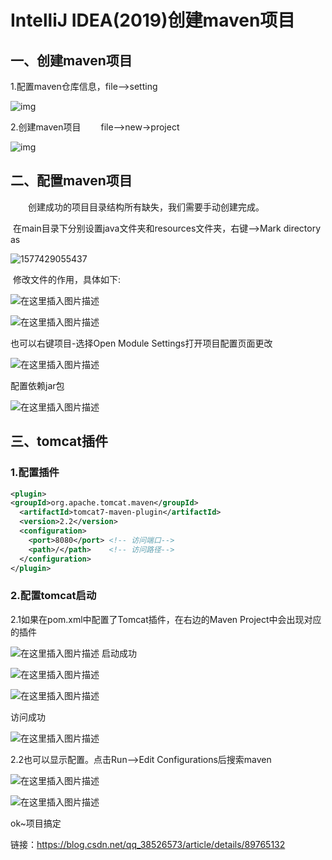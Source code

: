 # IntelliJ IDEA(2019)创建maven项目

## 一、创建maven项目

1.配置maven仓库信息，file–>setting

![img](C:\Users\lenovo\Desktop\笔记\Maven\assets\201905022113362.png)

2.创建maven项目
  file–>new->project

![img](C:\Users\lenovo\Desktop\笔记\Maven\assets\20190502211916597.png)

## 二、配置maven项目

  创建成功的项目目录结构所有缺失，我们需要手动创建完成。

​		在main目录下分别设置java文件夹和resources文件夹，右键-->Mark directory as

![1577429055437](C:\Users\lenovo\Desktop\笔记\Maven\assets\1577429055437.png)

​		修改文件的作用，具体如下:

![在这里插入图片描述](C:\Users\lenovo\Desktop\笔记\Maven\assets\20190502213545587.png)

![在这里插入图片描述](C:\Users\lenovo\Desktop\笔记\Maven\assets\20190502213734783.png)

也可以右键项目-选择Open Module Settings打开项目配置页面更改

![在这里插入图片描述](C:\Users\lenovo\Desktop\笔记\Maven\assets\20190502214050651.png)

配置依赖jar包

![在这里插入图片描述](C:\Users\lenovo\Desktop\笔记\Maven\assets\20190502214140593.png)

## 三、tomcat插件

### 1.配置插件

```xml
<plugin>
<groupId>org.apache.tomcat.maven</groupId>
  <artifactId>tomcat7-maven-plugin</artifactId>
  <version>2.2</version>
  <configuration>
    <port>8080</port> <!-- 访问端口-->
    <path>/</path>    <!-- 访问路径-->
  </configuration>
</plugin>
```

### 2.配置tomcat启动

2.1如果在pom.xml中配置了Tomcat插件，在右边的Maven Project中会出现对应的插件

![在这里插入图片描述](C:\Users\lenovo\Desktop\笔记\Maven\assets\20190502222204996.png)
启动成功

![在这里插入图片描述](C:\Users\lenovo\Desktop\笔记\Maven\assets\20190502222322898.png)

![在这里插入图片描述](C:\Users\lenovo\Desktop\笔记\Maven\assets\2019050222222353.png)

访问成功

![在这里插入图片描述](C:\Users\lenovo\Desktop\笔记\Maven\assets\2019050222230838.png)

2.2也可以显示配置。点击Run–>Edit Configurations后搜索maven

![在这里插入图片描述](C:\Users\lenovo\Desktop\笔记\Maven\assets\20190502222506183.png)

![在这里插入图片描述](C:\Users\lenovo\Desktop\笔记\Maven\assets\20190502222531670.png)

ok~项目搞定

链接：https://blog.csdn.net/qq_38526573/article/details/89765132